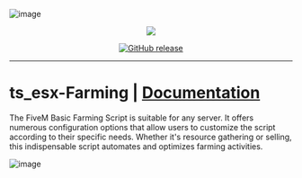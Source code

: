 ![image](https://media.discordapp.net/attachments/985134187600297986/1154892454550585374/trusted-banner.png?width=1440&height=465)
<p align="center">
    <a href="https://discord.gg/hmmM89nCdX">
        <img src="https://img.shields.io/discord/1068573047172374634?style=for-the-badge&logo=discord&labelColor=7289da&logoColor=white&color=2c2f33&label=Discord"/>
    </a>
</p>
<p align="center">
    <a href="https://github.com/GermanWarthog/esx_GMW-Farming/releases/latest">
        <img src="https://img.shields.io/github/release/GermanWarthog/esx_GMW-Farming" alt="GitHub release" data-pin-nopin="true">
    </a>
</p>

---

# ts_esx-Farming | [Documentation](https://docs.trusted-studios.eu/fivem/basic-farming)

The FiveM Basic Farming Script is suitable for any server. It offers numerous configuration options that allow users to customize the script according to their specific needs. Whether it's resource gathering or selling, this indispensable script automates and optimizes farming activities.

![image](https://media.discordapp.net/attachments/1115373809483133008/1115373809793503323/Screenshot_488.png?width=1246&height=701)

